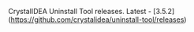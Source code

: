 CrystalIDEA Uninstall Tool releases. Latest - [3.5.2] (https://github.com/crystalidea/uninstall-tool/releases)

